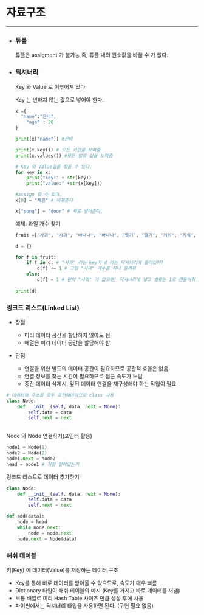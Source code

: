 # 자료구조

------

- ### 튜플 

  튜플은 assigment 가 불가능 즉, 튜플 내의 원소값을 바꿀 수 가 없다.



- ### **딕셔너리** 

  Key 와 Value 로 이루어져 있다

  Key 는 변하지 않는 값으로 넣어야 한다.

  ```python
  x ={
  	"name":"은비",
      "age" : 20
  }
  
  print(x["name"]) #은비
  ```

  ```python
  print(x.key()) # 모든 키값을 보여줌
  print(x.values()) #모든 벨류 값을 보여줌
  
  # Key 와 Value값을 찾을 수 있다.
  for key in x:
      print("key:" + str(key))
      print("value:" +str(x[key]))
  
  #assign 할 수 있다.
  x[0] = "채원" # 바꿔준다
  
  x["song"] = "door" # 새로 넣어준다.
  
  ```

  예제: 과일 개수 찾기

  ```python
  fruit =["사과", "사과", "바나나", "바나나", "딸기", "딸기", "키위", "키위", "복숭아","복숭아", "복숭아"]
  
  d = {}
  
  for f in fruit:
      if f in d: # "사과" 라는 key가 d 라는 딕셔너리에 들어있어?
          d[f] += 1 # 그럼 "사과" 개수를 하나 올려줘
      else:
          d[f] = 1 # 만약 "사과" 가 없으면, 딕셔너리에 넣고 벨류는 1로 만들어줘
          
  print(d)
  ```

### 링크드 리스트(Linked List)

- 장점
  - 미리 데이터 공간을 할당하지 않아도 됨
  - 배열은 미리 데이터 공간을 할당해야 함

- 단점
  - 연결을 위한 별도의 데이터 공간이 필요하므로 공간적 효율은 없음
  - 연결 정보를 찾는 시간이 필요하므로 접근 속도가 느림
  - 중간 데이터 삭제시, 앞뒤 데이터 연결을 재구성해야 하는 작업이 필요

```python
# 데이터와 주소를 모두 표현해야하므로 class 사용
class Node:
    def __init__(self, data, next = None):
        self.data = data
        self.next = next
        
```

Node 와 Node 연결하기(포인터 활용)

```python
node1 = Node(1)
node2 = Node(2)
node1.next = node2
head = node1 # 가장 앞에있는거 
```

링크드 리스트로 데이터 추가하기

```python
class Node:
    def __init__(self, data, next = None):
        self.data = data 
        self.next = next

def add(data):
    node = head
    while node.next:
        node = node.next
    node.next = Node(data)
```

### 해쉬 테이블

키(Key) 에 데이터(Value)를 저장하는 데이터 구조

- Key를 통해 바로 데이터를 받아올 수 있으므로, 속도가 매우 빠름
- Dictionary 타입이 해쉬 테이블의 예시 (Key를 가지고 바로 데이터를 꺼냄)
- 보통 배열로 미리 Hash Table 사이즈 만큼 생성 후에 사용
- 파이썬에서는 딕셔너리 타입을 사용하면 된다. (구현 필요 없음)



